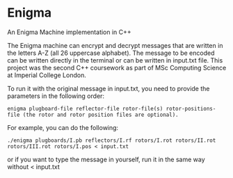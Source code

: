 # Enigma
An Enigma Machine implementation in C++

The Enigma machine can encrypt and decrypt messages that are written in the letters A-Z (all 26 uppercase alphabet). The message to be encoded can be written directly in the terminal or can be written in input.txt file. This project was the second C++ coursework as part of MSc Computing Science at Imperial College London.

To run it with the original message in input.txt, you need to provide the parameters in the following order:
```
enigma plugboard-file reflector-file rotor-file(s) rotor-positions-file (the rotor and rotor position files are optional).
```
For example, you can do the following:
```
./enigma plugboards/I.pb reflectors/I.rf rotors/I.rot rotors/II.rot rotors/III.rot rotors/I.pos < input.txt
```
or if you want to type the message in yourself, run it in the same way without < input.txt
